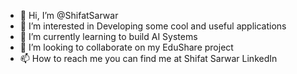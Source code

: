 - 👋 Hi, I’m @ShifatSarwar
- 👀 I’m interested in Developing some cool and useful applications 
- 🌱 I’m currently learning to build AI Systems
- 💞️ I’m looking to collaborate on my EduShare project
- 📫 How to reach me you can find me at Shifat Sarwar LinkedIn

<!---
ShifatSarwar/ShifatSarwar is a ✨ special ✨ repository because its `README.md` (this file) appears on your GitHub profile.
You can click the Preview link to take a look at your changes.
--->
